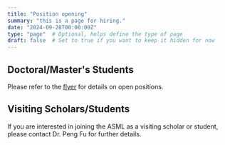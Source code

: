 ```yaml
---
title: "Position opening"
summary: "this is a page for hiring."
date: "2024-09-28T00:00:00Z"
type: "page"  # Optional, helps define the type of page
draft: false  # Set to true if you want to keep it hidden for now
---
```


## Doctoral/Master's Students

Please refer to the <a href="./flyer_graduate_LSU.pdf" target="_blank">flyer</a> for details on open positions.

## Visiting Scholars/Students

If you are interested in joining the ASML as a visiting scholar or student, please contact Dr. Peng Fu for further details.

